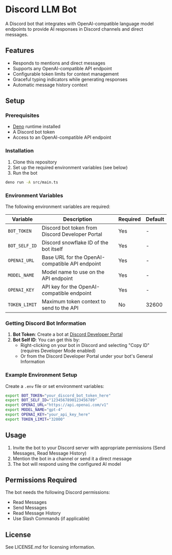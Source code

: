 # Discord LLM Bot

A Discord bot that integrates with OpenAI-compatible language model endpoints to provide AI responses in Discord channels and direct messages.

## Features

- Responds to mentions and direct messages
- Supports any OpenAI-compatible API endpoint
- Configurable token limits for context management
- Graceful typing indicators while generating responses
- Automatic message history context

## Setup

### Prerequisites

- [Deno](https://deno.land/) runtime installed
- A Discord bot token
- Access to an OpenAI-compatible API endpoint

### Installation

1. Clone this repository
2. Set up the required environment variables (see below)
3. Run the bot

```bash
deno run -A src/main.ts
```

### Environment Variables

The following environment variables are required:

| Variable | Description | Required | Default |
|----------|-------------|----------|---------|
| `BOT_TOKEN` | Discord bot token from Discord Developer Portal | Yes | - |
| `BOT_SELF_ID` | Discord snowflake ID of the bot itself | Yes | - |
| `OPENAI_URL` | Base URL for the OpenAI-compatible API endpoint | Yes | - |
| `MODEL_NAME` | Model name to use on the API endpoint | Yes | - |
| `OPENAI_KEY` | API key for the OpenAI-compatible endpoint | Yes | - |
| `TOKEN_LIMIT` | Maximum token context to send to the API | No | 32600 |

### Getting Discord Bot Information

1. **Bot Token**: Create a bot at [Discord Developer Portal](https://discord.com/developers/applications)
2. **Bot Self ID**: You can get this by:
   - Right-clicking on your bot in Discord and selecting "Copy ID" (requires Developer Mode enabled)
   - Or from the Discord Developer Portal under your bot's General Information

### Example Environment Setup

Create a `.env` file or set environment variables:

```bash
export BOT_TOKEN="your_discord_bot_token_here"
export BOT_SELF_ID="1234567890123456789"
export OPENAI_URL="https://api.openai.com/v1"
export MODEL_NAME="gpt-4"
export OPENAI_KEY="your_api_key_here"
export TOKEN_LIMIT="32000"
```

## Usage

1. Invite the bot to your Discord server with appropriate permissions (Send Messages, Read Message History)
2. Mention the bot in a channel or send it a direct message
3. The bot will respond using the configured AI model

## Permissions Required

The bot needs the following Discord permissions:
- Read Messages
- Send Messages
- Read Message History
- Use Slash Commands (if applicable)

## License

See LICENSE.md for licensing information.

